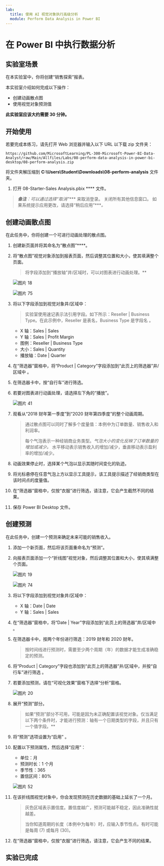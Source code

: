 ```yaml
---
lab:
  title: 使用 AI 视觉对象执行高级分析
  module: Perform Data Analysis in Power BI
---
```


# 在 Power BI 中执行数据分析

## 实验室场景

在本实验室中，你将创建“销售探索”报表。

本实验室介绍如何完成以下操作：

- 创建动画散点图
- 使用视觉对象预测值

**此实验室应该大约需要 30 分钟。**

## 开始使用

若要完成本练习，请先打开 Web 浏览器并输入以下 URL 以下载 zip 文件夹：

`https://github.com/MicrosoftLearning/PL-300-Microsoft-Power-BI-Data-Analyst/raw/Main/Allfiles/Labs/08-perform-data-analysis-in-power-bi-desktop/08-perform-analysis.zip`

将文件夹解压缩到 **C:\Users\Student\Downloads\08-perform-analysis** 文件夹。

1. 打开 08-Starter-Sales Analysis.pbix **** 文件。

> ***备注**：可以通过选择“取消”**** 来取消登录。 关闭所有其他信息窗口。 如果系统提示应用更改，请选择“稍后应用”****。*

## 创建动画散点图

在此任务中，你将创建一个可进行动画处理的散点图。

1. 创建新页面并将其命名为“散点图”****。

1. 将“散点图”视觉对象添加到报表页面，然后调整其位置和大小，使其填满整个页面。

    > 将字段添加到“播放轴”井/区域时，可以对图表进行动画处理。**

     ![图片 18](Linked_image_Files/10-perform-data-analysis-in-power-bi-desktop_image15.png)

     ![图片 75](Linked_image_Files/10-perform-data-analysis-in-power-bi-desktop_image16.png)

1. 将以下字段添加到视觉对象井/区域中：

    > 实验室使用速记表示法引用字段。如下所示：Reseller \| Business Type。在此示例中，Reseller 是表名，Business Type 是字段名    。

     - X 轴：Sales \| Sales
     - Y 轴：Sales \| Profit Margin
     - 图例：Reseller \| Business Type
     - 大小：Sales \| Quantity
     - 播放轴：Date \| Quarter

1. 在“筛选器”窗格中，将“Product \| Category”字段添加到“此页上的筛选器”井/区域中  。

1. 在筛选器卡中，按“自行车”进行筛选。

1. 若要对图表进行动画处理，请选择左下角的“播放”。

    ![图片 41](Linked_image_Files/10-perform-data-analysis-in-power-bi-desktop_image19.png)

1. 观看从“2018 财年第一季度”到“2020 财年第四季度”的整个动画周期。

    > 通过散点图可以同时了解多个度量值：本例中为订单数量、销售收入和利润率。
    > 
    > 每个气泡表示一种经销商业务类型。*气泡大小的变化反映了订单数量的增加或减少。* 水平移动表示销售收入的增加/减少，垂直移动表示盈利率的增加/减少。

1. 动画效果停止时，选择某个气泡以显示其随时间变化的轨迹。

1. 将光标悬停在任意气泡上方以显示工具提示，该工具提示描述了经销商类型在该时间点的度量值。

1. 在“筛选器”窗格中，仅按“衣服”进行筛选，请注意，它会产生截然不同的结果。

1. 保存 Power BI Desktop 文件。

## 创建预测

在此任务中，创建一个预测来确定未来可能的销售收入。

1. 添加一个新页面，然后将该页面重命名为“预测”。

1. 向报表页面添加一个“折线图”视觉对象，然后调整其位置和大小，使其填满整个页面。

     ![图片 19](Linked_image_Files/10-perform-data-analysis-in-power-bi-desktop_image21.png)

     ![图片 74](Linked_image_Files/10-perform-data-analysis-in-power-bi-desktop_image22.png)

1. 将以下字段添加到视觉对象井/区域中：

     - X 轴：Date \| Date
     - Y 轴：Sales \| Sales

1. 在“筛选器”窗格中，将“Date \| Year”字段添加到“此页上的筛选器”井/区域中  。

1. 在筛选器卡中，按两个年份进行筛选：2019 财年和 2020 财年。

    > 按时间线进行预测时，需要至少两个周期（年）的数据才能生成准确稳定的预测。

1. 将“Product \| Category”字段也添加到“此页上的筛选器”井/区域中，并按“自行车”进行筛选  。

1. 若要添加预测，请在“可视化效果”窗格下选择“分析”窗格。

     ![图片 20](Linked_image_Files/10-perform-data-analysis-in-power-bi-desktop_image26.png)

1. 展开“预测”部分。

    > 如果“预测”部分不可用，可能是因为未正确配置该视觉对象。仅当满足以下两个条件时，才能进行预测：轴有一个日期类型的字段，并且只有一个值字段。**

1. 将“预测”选项设置为“启用” 。

1. 配置以下预测属性，然后选择“应用”：

    - 单位：月
    - 预测时长：1 个月
    - 季节性：365
    - 置信区间：80%

    ![图片 52](Linked_image_Files/10-perform-data-analysis-in-power-bi-desktop_image29.png)

1. 在该折线图视觉对象中，你会发现预测在历史数据的基础上延长了一个月。

    > 灰色区域表示置信度。置信度越广，预测可能越不稳定，因此准确性就越差。
    >
    > 当你知道周期的长度（本例中为每年）时，应输入季节性点。有时可能是每周 (7) 或每月 (30)。

1. 在“筛选器”窗格中，仅按“衣服”进行筛选，请注意，它会产生不同的结果。

## 实验已完成
